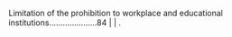 Limitation of the prohibition to workplace and educational institutions.....................84                                                                                                                                                                                                                                                                                                                               |
| . 